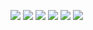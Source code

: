 ![](https://i.ibb.co/Zmnwn2v/47.png)
![](https://i.ibb.co/Zmnwn2v/48.png)
![](https://i.ibb.co/dcjFhqD/49.png)
![](https://i.ibb.co/P6JXzzj/50.png)
![](https://i.ibb.co/6gBN73S/51.png)
![](https://i.ibb.co/CzsR9Dp/52.png)